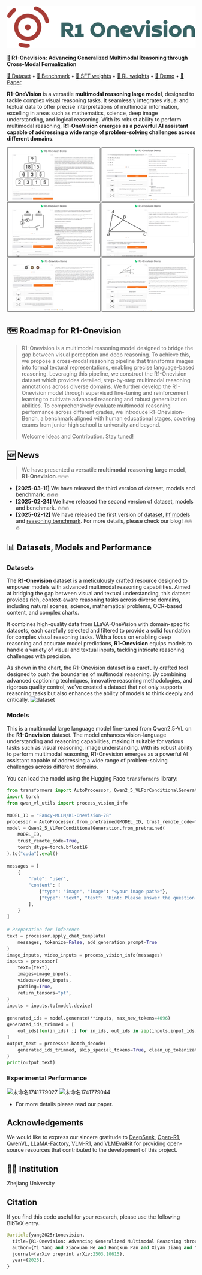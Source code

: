 <div style="text-align: center;">
    <img src="asset/logo.svg" alt="LOGO">
</div>


<b>🦖 R1-Onevision: Advancing Generalized Multimodal Reasoning through Cross-Modal Formalization </b>

<a href="https://huggingface.co/datasets/Fancy-MLLM/R1-onevision">🤗 Dataset</a> •
<a href="https://huggingface.co/datasets/Fancy-MLLM/R1-OneVision-Bench">🤗 Benchmark</a> •
<a href="https://huggingface.co/Fancy-MLLM/R1-OneVision-7B">🤗 SFT weights</a> •
<a href="https://huggingface.co/Fancy-MLLM/R1-OneVision-7B-RL">🤗 RL weights</a> •
<a href="https://huggingface.co/spaces/Fancy-MLLM/R1-OneVision">🤗 Demo</a> •
<a href="https://arxiv.org/pdf/2503.10615">📝 Paper</a>
</div>

**R1-OneVision** is a versatile **multimodal reasoning large model**, designed to tackle complex visual reasoning tasks. It seamlessly integrates visual and textual data to offer precise interpretations of multimodal information, excelling in areas such as mathematics, science, deep image understanding, and logical reasoning. With its robust ability to perform multimodal reasoning, **R1-OneVision emerges as a powerful AI assistant capable of addressing a wide range of problem-solving challenges across different domains**.

![DEMO](asset/demo1.png)

## 🗺️ Roadmap for R1-Onevision
> R1-Onevision is a multimodal reasoning model designed to bridge the gap between visual perception and deep reasoning. To achieve this, we propose a cross-modal reasoning pipeline that transforms images into formal textural representations, enabling precise language-based reasoning. Leveraging this pipeline, we construct the R1-Onevision dataset which provides detailed, step-by-step multimodal reasoning annotations across diverse domains. We further develop the R1-Onevision model through supervised fine-tuning and reinforcement learning to cultivate advanced reasoning and robust generalization abilities. To comprehensively evaluate multimodal reasoning performance across different grades, we introduce R1-Onevision-Bench, a benchmark aligned with human educational stages, covering exams from junior high school to university and beyond.
>
> Welcome Ideas and Contribution. Stay tuned!

## 🆕 News

> We have presented a versatile **multimodal reasoning large model**, **R1-Onevision**.🔥🔥🔥

- **[2025-03-11]** We have released the third version of dataset, models and benchmark. 🔥🔥🔥
- **[2025-02-24]** We have released the second version of dataset, models and benchmark. 🔥🔥🔥
- **[2025-02-12]** We have released the first version of [dataset](https://huggingface.co/datasets/Fancy-MLLM/R1-onevision), [hf models](https://huggingface.co/Fancy-MLLM/R1-OneVision-7B) and [reasoning benchmark](https://huggingface.co/datasets/Fancy-MLLM/R1-OneVision-Bench). For more details, please check our blog! 🔥🔥🔥

## 📊 Datasets, Models and Performance

### Datasets

The **R1-Onevision** dataset is a meticulously crafted resource designed to empower models with advanced multimodal reasoning capabilities. Aimed at bridging the gap between visual and textual understanding, this dataset provides rich, context-aware reasoning tasks across diverse domains, including natural scenes, science, mathematical problems, OCR-based content, and complex charts.

It combines high-quality data from LLaVA-OneVision with domain-specific datasets, each carefully selected and filtered to provide a solid foundation for complex visual reasoning tasks. With a focus on enabling deep reasoning and accurate model predictions, **R1-Onevision** equips models to handle a variety of visual and textual inputs, tackling intricate reasoning challenges with precision.

As shown in the chart, the R1-Onevision dataset is a carefully crafted tool designed to push the boundaries of multimodal reasoning. By combining advanced captioning techniques, innovative reasoning methodologies, and rigorous quality control, we’ve created a dataset that not only supports reasoning tasks but also enhances the ability of models to think deeply and critically.
![dataset](https://github.com/user-attachments/assets/b06ca3c5-26df-47a8-b045-545ffd808f8f)

### Models

This is a multimodal large language model fine-tuned from Qwen2.5-VL on the **R1-Onevision** dataset. The model enhances vision-language understanding and reasoning capabilities, making it suitable for various tasks such as visual reasoning, image understanding. With its robust ability to perform multimodal reasoning, R1-Onevision emerges as a powerful AI assistant capable of addressing a wide range of problem-solving challenges across different domains.

You can load the model using the Hugging Face `transformers` library:

```python
from transformers import AutoProcessor, Qwen2_5_VLForConditionalGeneration
import torch
from qwen_vl_utils import process_vision_info

MODEL_ID = "Fancy-MLLM/R1-Onevision-7B"
processor = AutoProcessor.from_pretrained(MODEL_ID, trust_remote_code=True)
model = Qwen2_5_VLForConditionalGeneration.from_pretrained(
    MODEL_ID,
    trust_remote_code=True,
    torch_dtype=torch.bfloat16
).to("cuda").eval()

messages = [
    {
        "role": "user",
        "content": [
            {"type": "image", "image": "<your image path>"},
            {"type": "text", "text": "Hint: Please answer the question and provide the final answer at the end. Question: Which number do you have to write in the last daisy?"},
        ],
    }
]

# Preparation for inference
text = processor.apply_chat_template(
    messages, tokenize=False, add_generation_prompt=True
)
image_inputs, video_inputs = process_vision_info(messages)
inputs = processor(
    text=[text],
    images=image_inputs,
    videos=video_inputs,
    padding=True,
    return_tensors="pt",
)
inputs = inputs.to(model.device)

generated_ids = model.generate(**inputs, max_new_tokens=4096)
generated_ids_trimmed = [
    out_ids[len(in_ids) :] for in_ids, out_ids in zip(inputs.input_ids, generated_ids)
]
output_text = processor.batch_decode(
    generated_ids_trimmed, skip_special_tokens=True, clean_up_tokenization_spaces=False
)
print(output_text)
```

### Experimental Performance
![未命名1741779027](https://github.com/user-attachments/assets/ced4197e-19e6-476f-9e9b-84cc96323842)
![未命名1741779044](https://github.com/user-attachments/assets/07f4176a-3a5b-4066-a59f-d4bbe2767860)

- For more details please read our paper.

## Acknowledgements
We would like to express our sincere gratitude to [DeepSeek](https://github.com/deepseek-ai/DeepSeek-R1), [Open-R1](https://github.com/huggingface/open-r1), [QwenVL](https://github.com/QwenLM/Qwen2.5-VL), [LLaMA-Factory](https://github.com/hiyouga/LLaMA-Factory), [VLM-R1](https://github.com/om-ai-lab/VLM-R1), and [VLMEvalKit](https://github.com/open-compass/VLMEvalKit) for providing open-source resources that contributed to the development of this project.


## 🧑‍💻 Institution
Zhejiang University

## Citation
If you find this code useful for your research, please use the following BibTeX entry.

```python
@article{yang2025r1onevision,
  title={R1-Onevision: Advancing Generalized Multimodal Reasoning through Cross-Modal Formalization},
  author={Yi Yang and Xiaoxuan He and Hongkun Pan and Xiyan Jiang and Yan Deng and Xingtao Yang and Haoyu Lu and Dacheng Yin and Fengyun Rao and Minfeng Zhu and Bo Zhang and Wei Chen},
  journal={arXiv preprint arXiv:2503.10615},
  year={2025},
}
```
